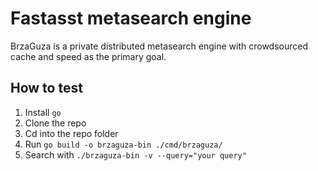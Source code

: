 # Fastasst metasearch engine
BrzaGuza is a private distributed metasearch engine with crowdsourced cache and speed as the primary goal.

## How to test

1. Install `go`
1. Clone the repo
1. Cd into the repo folder
1. Run `go build -o brzaguza-bin ./cmd/brzaguza/`
1. Search with `./brzaguza-bin -v --query="your query"`
